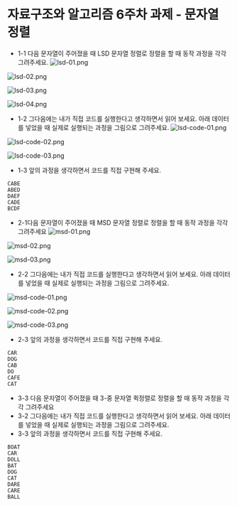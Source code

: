 # 자료구조와 알고리즘 6주차 과제 - 문자열 정렬

- 1-1 다음 문자열이 주어졌을 때 LSD 문자열 정렬로
   정렬을 할 때 동작 과정을 각각 그려주세요.
![lsd-01.png](lsd-01.png)

![lsd-02.png](lsd-02.png)

![lsd-03.png](lsd-03.png)

![lsd-04.png](lsd-04.png)

- 1-2 그다음에는 내가 직접 코드를 실행한다고 생각하면서 읽어 보세요. 아래
  데이터를 넣었을 때 실제로 실행되는 과정을 그림으로 그려주세요.
![lsd-code-01.png](lsd-code-01.png)

![lsd-code-02.png](lsd-code-02.png)

![lsd-code-03.png](lsd-code-03.png)

- 1-3 앞의 과정을 생각하면서 코드를 직접 구현해 주세요.

```
CABE
ABED
DAEF
CADE
BCDF
```

- 2-1다음 문자열이 주어졌을 때 MSD 문자열 정렬로
   정렬을 할 때 동작 과정을 각각 그려주세요
![msd-01.png](msd-01.png)

![msd-02.png](msd-02.png)

![msd-03.png](msd-03.png)

- 2-2 그다음에는 내가 직접 코드를 실행한다고 생각하면서 읽어 보세요. 아래
  데이터를 넣었을 때 실제로 실행되는 과정을 그림으로 그려주세요.

![msd-code-01.png](msd-code-01.png)

![msd-code-02.png](msd-code-02.png)

![msd-code-03.png](msd-code-03.png)


- 2-3 앞의 과정을 생각하면서 코드를 직접 구현해 주세요.

```
CAR
DOG
CAB
DO
CAFE
CAT
```

- 3-3 다음 문자열이 주어졌을 때 3-중 문자열 퀵정렬로 정렬을 할 때 동작 과정을 각각 그려주세요
- 3-2 그다음에는 내가 직접 코드를 실행한다고 생각하면서 읽어 보세요. 아래
  데이터를 넣었을 때 실제로 실행되는 과정을 그림으로 그려주세요.
- 3-3 앞의 과정을 생각하면서 코드를 직접 구현해 주세요.

```
BOAT
CAR
DOLL
BAT
DOG
CAT
DARE
CARE
BALL
```
